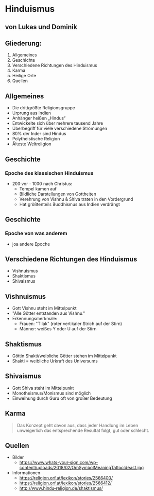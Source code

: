 # Hinduismus

## von Lukas und Dominik



## Gliederung:
1. Allgemeines
1. Geschichte
1. Verschiedene Richtungen des Hinduismus
1. Karma
1. Heilige Orte
1. Quellen



## Allgemeines
+ Die drittgrößte Religionsgruppe
+ Urprung aus Indien
+ Anhänger heißen „Hindus“
+ Entwickelte sich über mehrere tausend Jahre
+ Überbegriff für viele verschiedene Strömungen
+ 80% der Inder sind Hindus
+ Polytheistische Religion
+ Älteste Weltreligion



## Geschichte
### Epoche des klassischen Hinduismus
+ 200 vor - 1000 nach Christus:
  + Tempel kamen auf
  + Bildliche Darstellungen von Gottheiten
  + Verehrung von Vishnu & Shiva traten in den Vordergrund
  + Hat größtenteils Buddhismus aus Indien verdrängt


## Geschichte
### Epoche von was anderem
+ joa andere Epoche



## Verschiedene Richtungen des Hinduismus
+ Vishnuismus
+ Shaktismus
+ Shivaismus


## Vishnuismus
+ Gott Vishnu steht im Mittelpunkt
+ "Alle Götter entstanden aus Vishnu."
+ Erkennungsmerkmale:
  + Frauen: "Tilak" (roter vertikaler Strich auf der Stirn)
  + Männer: weißes Y oder U auf der Stirn


## Shaktismus
+ Göttin Shakti/weibliche Götter stehen im Mittelpunkt
+ Shakti = weibliche Urkraft des Universums


## Shivaismus
+ Gott Shiva steht im Mittelpunkt
+ Monotheismus/Monismus sind möglich
+ Einweihung durch Guru oft von großer Bedeutung



## Karma
> Das Konzept geht davon aus, dass jeder Handlung im Leben unweigerlich das entsprechende Resultat folgt, gut oder schlecht.



## Quellen
+ Bilder
  + https://www.whats-your-sign.com/wp-content/uploads/2018/02/OmSymbolMeaningTattooIdeas1.jpg
+ Informationen
  + https://religion.orf.at/lexikon/stories/2566400/
  + https://religion.orf.at/lexikon/stories/2566412/
  + http://www.hindu-religion.de/shaktismus/

